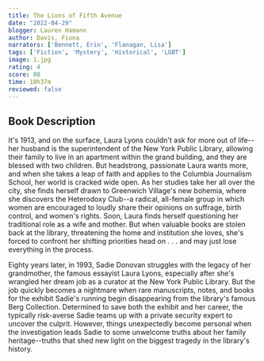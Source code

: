 ```yaml
---
title: The Lions of Fifth Avenue
date: "2022-04-29"
blogger: Lauren Hamann
author: Davis, Fiona
narrators: ['Bennett, Erin', 'Flanagan, Lisa']
tags: ['Fiction', 'Mystery', 'Historical', 'LGBT']
image: 1.jpg
rating: 4
score: 80
time: 10h37m
reviewed: false
---
```



## Book Description

It's 1913, and on the surface, Laura Lyons couldn't ask for more out of life--her husband is the superintendent of the New York Public Library, allowing their family to live in an apartment within the grand building, and they are blessed with two children. But headstrong, passionate Laura wants more, and when she takes a leap of faith and applies to the Columbia Journalism School, her world is cracked wide open. As her studies take her all over the city, she finds herself drawn to Greenwich Village's new bohemia, where she discovers the Heterodoxy Club--a radical, all-female group in which women are encouraged to loudly share their opinions on suffrage, birth control, and women's rights. Soon, Laura finds herself questioning her traditional role as a wife and mother. But when valuable books are stolen back at the library, threatening the home and institution she loves, she's forced to confront her shifting priorities head on . . . and may just lose everything in the process.

Eighty years later, in 1993, Sadie Donovan struggles with the legacy of her grandmother, the famous essayist Laura Lyons, especially after she's wrangled her dream job as a curator at the New York Public Library. But the job quickly becomes a nightmare when rare manuscripts, notes, and books for the exhibit Sadie's running begin disappearing from the library's famous Berg Collection. Determined to save both the exhibit and her career, the typically risk-averse Sadie teams up with a private security expert to uncover the culprit. However, things unexpectedly become personal when the investigation leads Sadie to some unwelcome truths about her family heritage--truths that shed new light on the biggest tragedy in the library's history.